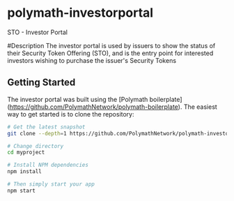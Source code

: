 # polymath-investorportal
STO - Investor Portal

#Description
The investor portal is used by issuers to show the status of their Security Token Offering (STO), and is the entry point for interested investors wishing to purchase the issuer's Security Tokens

## Getting Started

The investor portal was built using the [Polymath boilerplate] (https://github.com/PolymathNetwork/polymath-boilerplate). The easiest way to get started is to clone the repository:

```bash
# Get the latest snapshot
git clone --depth=1 https://github.com/PolymathNetwork/polymath-investorportal.git myproject

# Change directory
cd myproject

# Install NPM dependencies
npm install

# Then simply start your app
npm start
```
